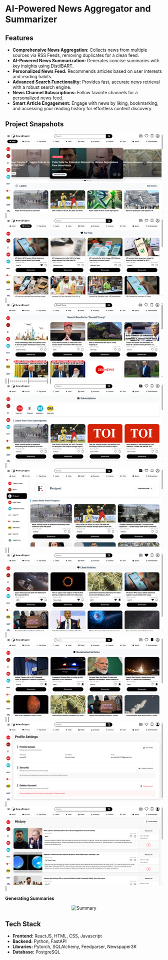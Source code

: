 # AI-Powered News Aggregator and Summarizer

## Features
- <strong>Comprehensive News Aggregation:</strong> Collects news from multiple sources via RSS Feeds, removing duplicates for a clean feed.
- <strong>AI-Powered News Summarization: </strong> Generates concise summaries with key insights using DistilBART.
- <strong>Personalized News Feed:</strong> Recommends articles based on user interests and reading habits.
- <strong>Advanced Search Functionality:</strong> Provides fast, accurate news retrieval with a robust search engine.
- <strong>News Channel Subscriptions:</strong> Follow favorite channels for a personalized news feed.
- <strong>Smart Article Engagement:</strong> Engage with news by liking, bookmarking, and accessing your reading history for effortless content discovery.

## Project Snapshots

![Home](images/home.png)
| ![Recommendation](images/recommendation.png) | ![Search](images/search.png) |
|---------|---------|
| ![Subscriptions](images/subscriptions.png) | ![Source](images/source.png) |
| ![Liked](images/Liked.png) | ![Bookmarked](images/bookmarked.png) |
| ![Profile](images/profile.png) | ![History](images/history.png) |

<p><strong>Generating Summaries</strong></p>
<p align="center"><img src="images/summary.gif" width=50% alt="Summary"></p>



## Tech Stack
- **Frontend:** ReactJS, HTML, CSS, Javascript
- **Backend:** Python, FastAPI
- **Libraries:** Pytorch, SQLAlchemy, Feedparser, Newspaper3K
- **Database:** PostgreSQL
 